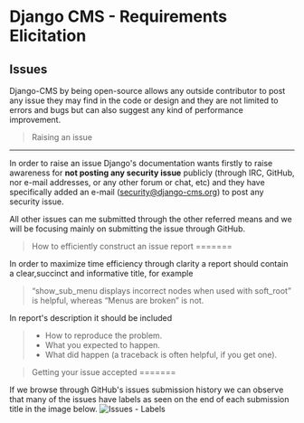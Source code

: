 Django CMS - Requirements Elicitation
===================

 

Issues
-------

Django-CMS by being open-source allows any outside contributor to post any issue they may find in the code or design and they are not limited to errors and bugs but can also suggest any kind of performance improvement.

> Raising an issue
-------

In order to raise an issue Django's documentation wants firstly to raise awareness for **not posting any security issue** publicly (through IRC, GitHub, nor e-mail addresses, or any other forum or chat, etc) and they have specifically added an e-mail (security@django-cms.org) to post any security issue.

All other issues can me submitted through the other referred means and we will be focusing mainly on submitting the issue through GitHub.

> How to efficiently construct an issue report
=======

In order to maximize time efficiency through clarity a report should contain a clear,succinct and informative title, for example
> “show_sub_menu displays incorrect nodes when used with soft_root” is helpful, whereas “Menus are broken” is not.

In report's description it should be included

>- How to reproduce the problem.
>- What you expected to happen.
>- What did happen (a traceback is often helpful, if you get one).

> Getting your issue accepted
=======

If we browse through GitHub's issues submission history we can observe that many of the issues have labels as seen on the end of each submission title in the image below.
![Issues - Labels](/images/issues_labels.PNG)
